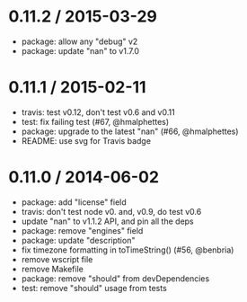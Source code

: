 
0.11.2 / 2015-03-29
==================

  * package: allow any "debug" v2
  * package: update "nan" to v1.7.0

0.11.1 / 2015-02-11
==================

  * travis: test v0.12, don't test v0.6 and v0.11
  * test: fix failing test (#67, @hmalphettes)
  * package: upgrade to the latest "nan" (#66, @hmalphettes)
  * README: use svg for Travis badge

0.11.0 / 2014-06-02
==================

  * package: add "license" field
  * travis: don't test node v0. and, v0.9, do test v0.6
  * update "nan" to v1.1.2 API, and pin all the deps
  * package: remove "engines" field
  * package: update "description"
  * fix timezone formatting in toTimeString() (#56, @benbria)
  * remove wscript file
  * remove Makefile
  * package: remove "should" from devDependencies
  * test: remove "should" usage from tests
